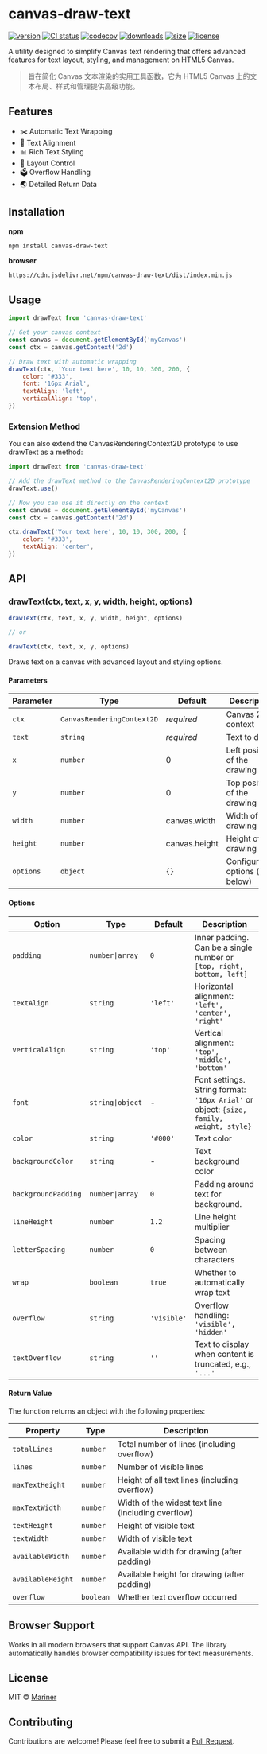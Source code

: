 # canvas-draw-text

[![version](https://img.shields.io/npm/v/canvas-draw-text?style=flat-square)][npm-url]
[![CI status][github-action-image]][github-action-url]
[![codecov](https://codecov.io/gh/Marinerer/jotter/graph/badge.svg?token=G7QXEHCEXW)](https://codecov.io/gh/Marinerer/jotter)
[![downloads](https://img.shields.io/npm/dm/canvas-draw-text?style=flat-square)][npm-url]
[![size](https://img.shields.io/bundlephobia/minzip/canvas-draw-text?style=flat-square)](https://bundlephobia.com/package/canvas-draw-text)
[![license](https://img.shields.io/npm/l/canvas-draw-text?style=flat-square)][github-url]

[github-url]: https://github.com/Marinerer/jotter/blob/main/libs/drawText
[npm-url]: https://www.npmjs.com/package/canvas-draw-text
[github-action-image]: https://img.shields.io/github/actions/workflow/status/Marinerer/jotter/release.yml?style=flat-square
[github-action-url]: https://github.com/Marinerer/jotter/actions/workflows/release.yml

A utility designed to simplify Canvas text rendering that offers advanced features for text layout, styling, and management on HTML5 Canvas.

> 旨在简化 Canvas 文本渲染的实用工具函数，它为 HTML5 Canvas 上的文本布局、样式和管理提供高级功能。

## Features

- ✂️ Automatic Text Wrapping
- 📰 Text Alignment
- 📊 Rich Text Styling
- 🧮 Layout Control
- 🗳️ Overflow Handling
- 🌏 Detailed Return Data

## Installation

**npm**

```bash
npm install canvas-draw-text
```

**browser**

```
https://cdn.jsdelivr.net/npm/canvas-draw-text/dist/index.min.js
```

## Usage

```javascript
import drawText from 'canvas-draw-text'

// Get your canvas context
const canvas = document.getElementById('myCanvas')
const ctx = canvas.getContext('2d')

// Draw text with automatic wrapping
drawText(ctx, 'Your text here', 10, 10, 300, 200, {
	color: '#333',
	font: '16px Arial',
	textAlign: 'left',
	verticalAlign: 'top',
})
```

### Extension Method

You can also extend the CanvasRenderingContext2D prototype to use drawText as a method:

```javascript
import drawText from 'canvas-draw-text'

// Add the drawText method to the CanvasRenderingContext2D prototype
drawText.use()

// Now you can use it directly on the context
const canvas = document.getElementById('myCanvas')
const ctx = canvas.getContext('2d')

ctx.drawText('Your text here', 10, 10, 300, 200, {
	color: '#333',
	textAlign: 'center',
})
```

## API

### drawText(ctx, text, x, y, width, height, options)

```js
drawText(ctx, text, x, y, width, height, options)

// or

drawText(ctx, text, x, y, options)
```

Draws text on a canvas with advanced layout and styling options.

#### Parameters

| Parameter | Type                       | Default       | Description                       |
| --------- | -------------------------- | ------------- | --------------------------------- |
| `ctx`     | `CanvasRenderingContext2D` | _required_    | Canvas 2D context                 |
| `text`    | `string`                   | _required_    | Text to draw                      |
| `x`       | `number`                   | 0             | Left position of the drawing area |
| `y`       | `number`                   | 0             | Top position of the drawing area  |
| `width`   | `number`                   | canvas.width  | Width of the drawing area         |
| `height`  | `number`                   | canvas.height | Height of the drawing area        |
| `options` | `object`                   | `{}`          | Configuration options (see below) |

#### Options

| Option              | Type             | Default     | Description                                                                           |
| ------------------- | ---------------- | ----------- | ------------------------------------------------------------------------------------- |
| `padding`           | `number\|array`  | `0`         | Inner padding. Can be a single number or `[top, right, bottom, left]`                 |
| `textAlign`         | `string`         | `'left'`    | Horizontal alignment: `'left', 'center', 'right'`                                       |
| `verticalAlign`     | `string`         | `'top'`     | Vertical alignment: `'top', 'middle', 'bottom'`                                         |
| `font`              | `string\|object` | -           | Font settings. String format: `'16px Arial'` or object: `{size, family, weight, style}` |
| `color`             | `string`         | `'#000'`    | Text color                                                                            |
| `backgroundColor`   | `string`         | -           | Text background color                                                                 |
| `backgroundPadding` | `number\|array`  | `0`         | Padding around text for background.                                                   |
| `lineHeight`        | `number`         | `1.2`       | Line height multiplier                                                                |
| `letterSpacing`     | `number`         | `0`         | Spacing between characters                                                            |
| `wrap`              | `boolean`        | `true`      | Whether to automatically wrap text                                                    |
| `overflow`          | `string`         | `'visible'` | Overflow handling: `'visible', 'hidden'`                                                |
| `textOverflow`      | `string`         | `''`        | Text to display when content is truncated, e.g., `'...'   `                           |

#### Return Value

The function returns an object with the following properties:

| Property          | Type    | Description                                        |
| ----------------- | ------- | -------------------------------------------------- |
| `totalLines`      | `number`  | Total number of lines (including overflow)         |
| `lines`           | `number`  | Number of visible lines                            |
| `maxTextHeight`   | `number`  | Height of all text lines (including overflow)      |
| `maxTextWidth`    | `number`  | Width of the widest text line (including overflow) |
| `textHeight`      | `number`  | Height of visible text                             |
| `textWidth`       | `number`  | Width of visible text                              |
| `availableWidth`  | `number`  | Available width for drawing (after padding)        |
| `availableHeight` | `number`  | Available height for drawing (after padding)       |
| `overflow`        | `boolean` | Whether text overflow occurred                     |

## Browser Support

Works in all modern browsers that support Canvas API. The library automatically handles browser compatibility issues for text measurements.

## License

MIT © [Mariner](https://github.com/Marinerer/)

## Contributing

Contributions are welcome! Please feel free to submit a [Pull Request](https://github.com/Marinerer/jotter/pulls).
